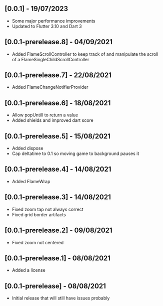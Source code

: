 ## [0.0.1] - 19/07/2023
* Some major performance improvements
* Updated to Flutter 3.10 and Dart 3

## [0.0.1-prerelease.8] - 04/09/2021
* Added FlameScrollController to keep track of and manipulate the scroll of a FlameSingleChildScrollController 

## [0.0.1-prerelease.7] - 22/08/2021
* Added FlameChangeNotifierProvider

## [0.0.1-prerelease.6] - 18/08/2021
* Allow popUntill to return a value
* Added shields and improved dart score

## [0.0.1-prerelease.5] - 15/08/2021
* Added dispose
* Cap deltatime to 0.1 so moving game to background pauses it

## [0.0.1-prerelease.4] - 14/08/2021
* Added FlameWrap

## [0.0.1-prerelease.3] - 14/08/2021
* Fixed zoom tap not always correct
* Fixed grid border artifacts

## [0.0.1-prerelease.2] - 09/08/2021
* Fixed zoom not centered

## [0.0.1-prerelease.1] - 08/08/2021
* Added a license

## [0.0.1-prerelease] - 08/08/2021

* Initial release that will still have issues probably
